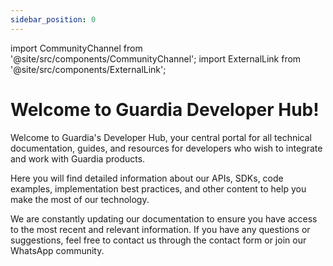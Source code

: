 ```yaml
---
sidebar_position: 0
---
```


import CommunityChannel from '@site/src/components/CommunityChannel';
import ExternalLink from '@site/src/components/ExternalLink';

# Welcome to Guardia Developer Hub!

Welcome to Guardia's Developer Hub, your central portal for all technical documentation, guides, and resources for developers who wish to integrate and work with Guardia products.

Here you will find detailed information about our APIs, SDKs, code examples, implementation best practices, and other content to help you make the most of our technology.

We are constantly updating our documentation to ensure you have access to the most recent and relevant information. If you have any questions or suggestions, feel free to contact us through the <ExternalLink type="CONTACT_FORM">contact form</ExternalLink> or join our <ExternalLink type="WHATSAPP_COMMUNITY">WhatsApp community</ExternalLink>.

<CommunityChannel />
